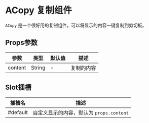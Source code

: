 # ACopy 复制组件

`ACopy` 是一个很好用的复制组件，可以将显示的内容一键复制到剪切板。

## Props参数

| 参数    | 类型   | 默认值 | 描述       |
| ------- | ------ | ------ | ---------- |
| content | String | -      | 复制的内容 |

## Slot插槽

| 插槽名   | 描述                                     |
| -------- | ---------------------------------------- |
| #default | 自定义显示的内容，默认为 `props.content` |